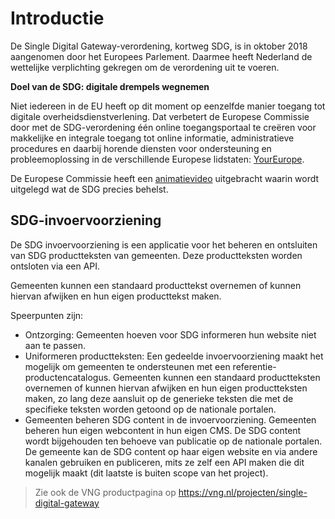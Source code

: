 # Introductie 

De Single Digital Gateway-verordening, kortweg SDG, is in oktober 2018 
aangenomen door het Europees Parlement. Daarmee heeft Nederland de wettelijke 
verplichting gekregen om de verordening uit te voeren.

**Doel van de SDG: digitale drempels wegnemen**

Niet iedereen in de EU heeft op dit moment op eenzelfde manier toegang tot 
digitale overheidsdienstverlening. Dat verbetert de Europese Commissie door met 
de SDG-verordening één online toegangsportaal te creëren voor makkelijke en 
integrale toegang tot online informatie, administratieve procedures en daarbij 
horende diensten voor ondersteuning en probleemoplossing in de verschillende 
Europese lidstaten: [YourEurope](https://europa.eu/youreurope/).

De Europese Commissie heeft een 
[animatievideo](https://www.youtube.com/watch?v=Znkoz0-P3sc) uitgebracht waarin 
wordt uitgelegd wat de SDG precies behelst.

## SDG-invoervoorziening

De SDG invoervoorziening is een applicatie voor het beheren en ontsluiten van 
SDG productteksten van gemeenten. Deze productteksten worden ontsloten via een 
API. 

Gemeenten kunnen een standaard producttekst overnemen of kunnen hiervan 
afwijken en hun eigen producttekst maken.

Speerpunten zijn:

* Ontzorging: Gemeenten hoeven voor SDG informeren hun website niet aan te 
  passen.
* Uniformeren productteksten: Een gedeelde invoervoorziening maakt het 
  mogelijk om gemeenten te ondersteunen met een referentie-productencatalogus. 
  Gemeenten kunnen een standaard productteksten overnemen of kunnen 
  hiervan afwijken en hun eigen productteksten maken, zo lang deze aansluit op 
  de generieke teksten die met de specifieke teksten worden getoond op de 
  nationale portalen. 
* Gemeenten beheren SDG content in de invoervoorziening. Gemeenten beheren hun 
  eigen webcontent in hun eigen CMS. De SDG content wordt bijgehouden ten 
  behoeve van publicatie op de nationale portalen. De gemeente kan de SDG 
  content op haar eigen website en via andere kanalen gebruiken en publiceren, 
  mits ze zelf een API maken die dit mogelijk maakt (dit laatste is buiten 
  scope van het project).
  
> Zie ook de VNG productpagina op https://vng.nl/projecten/single-digital-gateway
